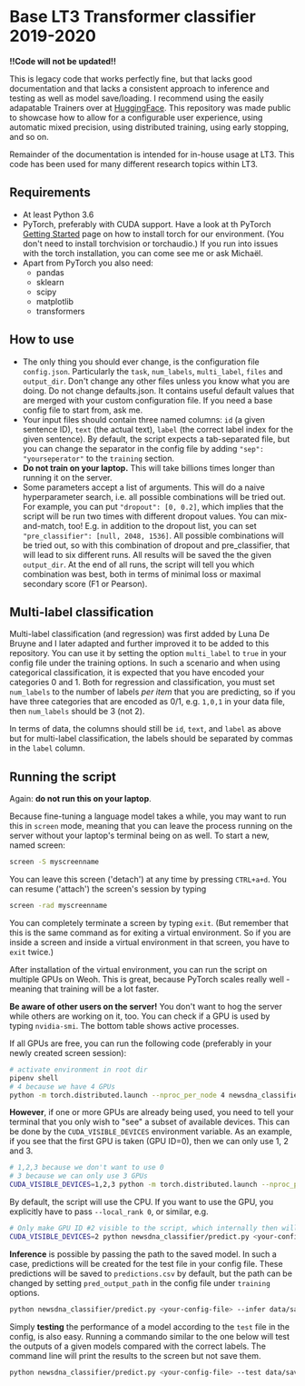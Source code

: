 Base LT3 Transformer classifier 2019-2020
=========================================

**!!Code will not be updated!!**

This is legacy code that works perfectly fine, but that lacks good documentation and 
that lacks a consistent approach to inference and testing as well as model save/loading.
I recommend using the easily adapatable Trainers over at [HuggingFace](https://github.com/huggingface/transformers).
This repository was made public to showcase how to allow for a configurable user experience, using automatic mixed
precision, using distributed training, using early stopping, and so on.

Remainder of the documentation is intended for in-house usage at LT3. This code has been used for many different research
topics within LT3.

Requirements
------------
- At least Python 3.6
- PyTorch, preferably with CUDA support. Have a look at th PyTorch [Getting Started](https://pytorch.org/get-started/locally/)
page on how to install torch for our environment. (You don't need to install torchvision or torchaudio.) If you run
  into issues with the torch installation, you can come see me or ask Michaël. 
- Apart from PyTorch you also need: 
  - pandas
  - sklearn
  - scipy
  - matplotlib
  - transformers


How to use
----------
- The only thing you should ever change, is the configuration file `config.json`. Particularly the `task`, `num_labels`,
`multi_label`, `files` and `output_dir`. Don't change any other files unless you know what you are doing. Do not change
  defaults.json. It contains useful default values that are merged with your custom configuration file. If you need a 
  base config file to start from, ask me.
- Your input files should contain three named columns: `id` (a given sentence ID), `text` (the actual text), `label`
(the correct label index for the given sentence). By default, the script expects a tab-separated file, but you can 
change the separator in the config file by adding `"sep": "yourseperator"` to the `training` section.
- **Do not train on your laptop.** This will take billions times longer than running it on the server.
- Some parameters accept a list of arguments. This will do a naive hyperparameter search, i.e. all possible combinations
will be tried out. For example, you can put `"dropout": [0, 0.2]`, which implies that the script will be run two times
with different dropout values. You can mix-and-match, too! E.g. in addition to the dropout list, you can set 
`"pre_classifier": [null, 2048, 1536]`. All possible combinations will be tried out, so with this combination of dropout
and pre_classifier, that will lead to six different runs. All results will be saved the the given `output_dir`. At the 
end of all runs, the script will tell you which combination was best, both in terms of minimal loss or maximal secondary
score (F1 or Pearson).

Multi-label classification
--------------------------

Multi-label classification (and regression) was first added by Luna De Bruyne and I later adapted and further improved 
 it to be added to this repository. You can use it by setting the option `multi_label` to `true` in your config file
 under the training options. In such a scenario and when using categorical classification, it is expected that you
 have encoded your categories 0 and 1. Both for regression and classification, you must set `num_labels` to the number
 of labels *per item* that you are predicting, so if you have three categories that are encoded as 0/1, e.g. `1,0,1` 
 in your data file, then `num_labels` should be 3 (not 2).

In terms of data, the columns should still be `id`, `text`, and `label` as above but for multi-label classification, 
 the labels should be separated by commas in the `label` column.

Running the script
------------------
Again: **do not run this on your laptop**.

Because fine-tuning a language model takes a while, you may want to run this in `screen` mode, meaning that you can 
leave the process running on the server without your laptop's terminal being on as well. To start a new, named screen:

```bash
screen -S myscreenname
```

You can leave this screen ('detach') at any time by pressing `CTRL+a+d`. You can resume ('attach') the screen's session
by typing 

```bash
screen -rad myscreenname
```

You can completely terminate a screen by typing `exit`. (But remember  that this is the same command as for exiting a
virtual environment. So if you are inside a screen and inside a virtual environment in that screen, you have to `exit`
twice.)

After installation of the virtual environment, you can run the script on multiple GPUs on Weoh. This is great, because
PyTorch scales really well - meaning that training will be a lot faster.

**Be aware of other users on the server!** You don't want to hog the server while others are working on it, too. You can 
check if a GPU is used by typing `nvidia-smi`. The bottom table shows active processes.

If all GPUs are free, you can run the following code (preferably in your newly created screen session):

```bash
# activate environment in root dir
pipenv shell
# 4 because we have 4 GPUs
python -m torch.distributed.launch --nproc_per_node 4 newsdna_classifier/predict.py <your-config-file>
```

**However**, if one or more GPUs are already being used, you need to tell your terminal that you only wish to "see" a
subset of available devices. This can be done by the `CUDA_VISIBLE_DEVICES` environment variable. As an example, if
you see that the first GPU is taken (GPU ID=0), then we can only use 1, 2 and 3.

```bash
# 1,2,3 because we don't want to use 0
# 3 because we can only use 3 GPUs
CUDA_VISIBLE_DEVICES=1,2,3 python -m torch.distributed.launch --nproc_per_node 3 newsdna_classifier/predict.py <your-config-file>
```

By default, the script will use the CPU. If you want to use the GPU, you explicitly have to pass `--local_rank 0`, or
 similar, e.g.

```bash
# Only make GPU ID #2 visible to the script, which internally then will be rank 0
CUDA_VISIBLE_DEVICES=2 python newsdna_classifier/predict.py <your-config-file> --local_rank 0
```

**Inference** is possible by passing the path to the saved model. In such a case, predictions will be created for the
 test file in your config file. These predictions will be saved to `predictions.csv` by default, but the path can be
 changed by setting `pred_output_path` in the config file under `training` options.

```bash
python newsdna_classifier/predict.py <your-config-file> --infer data/saved/best-model-chkpnt.pth --local_rank 0
```

Simply **testing** the performance of a model according to the `test` file in the config, is also easy. Running a
 commando similar to the one below will test the outputs of a given models compared with the correct labels. The
 command line will print the results to the screen but not save them.

```bash
python newsdna_classifier/predict.py <your-config-file> --test data/saved/best-model-chkpnt.pth --local_rank 0
```

